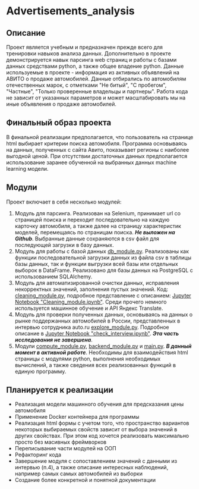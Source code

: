# Advertisements_analysis
## Описание
Проект является учебным и предназначен прежде всего для тренировки навыков анализа данных. Дополнительно в проекте демонстрируется навык парсинга web страниц и работы с базами данных средствами python, а также общее владение python.
Данные используемые в проекте - информация из активных объявлений на АВИТО о продаже автомобилей. Данные отбирались по автомобилям отечественных марок, с отметками "Не битый", "С пробегом", "Частные", "Только проверенные владельцы и партнеры". Работа кода не зависит от указанных параметров и может масштабировать мы на иные объявления о продаже автомобилей.

## Финальный образ проекта
В финальной реализации предполагается, что пользователь на странице html выбирает критерии поиска автомобиля. Программа основываясь на данных, полученных с сайта Авито, показывает регионы с наиболее выгодной ценой. При отсутствии достаточных данных предполагается использование заранее обученной на выбранных данных machine learning модели. 

## Модули
Проект включает в себя несколько модулей:
1. Модуль для парсинга. Реализован на Selenium, принимает url со страницей поиска и переходит последовательно на каждую карточку автомобиля, а также далее на страницу характеристик моделей, перемещаясь по страницам поиска. ___Не выложен на Github___. Выбранные данные сохраняются в csv файл для последующей загрузки в базу данных.
2. Модуль для работы с базой данных [db_module.py](https://github.com/al-bratkov/advertisements_analysis/blob/master/db_module.py). Реализованы как функции последовательной загрузки данных из файла csv в таблицы базы данных, так и функции выгрузки всей базы или отдельных выборок в DataFrame. Реализовано для базы данных на PostgreSQL с использованием SQLAlchemy.
3. Модуль для автоматизированной очистки данных, исправления некорректных значений, заполнения пустых значений. Код: [cleaning_module.py](https://github.com/al-bratkov/advertisements_analysis/blob/master/cleaning_module.py), подробное представление с описанием: [Jupyter Notebook "Cleaning_module.ipynb"](https://github.com/al-bratkov/advertisements_analysis/blob/master/Cleaning_module.ipynb). Среди прочего немного используется машинное обучение и API Яндекс Translate.
4. Модуль для проверки полученных данных, основываясь на данных о рынке поддержанных автомобилей в России, представленных в интервью сотрудника auto.ru [explore_module.py](https://github.com/al-bratkov/advertisements_analysis/blob/master/explore_module.py). Подробное описание в [Jupyter Notebook "check_interview.ipynb"](https://github.com/al-bratkov/advertisements_analysis/blob/master/check_interview.ipynb). ___Эта часть исследования не завершена___.
5. Модули [compute_module.py](https://github.com/al-bratkov/advertisements_analysis/blob/master/compute_module.py), [backend_module.py](https://github.com/al-bratkov/advertisements_analysis/blob/master/backend_module.py) и [main.py](https://github.com/al-bratkov/advertisements_analysis/blob/master/main.py). ___В данный момент в активной работе___. Необходимы для взаимодействия html страницы с модулями python, выполнения необходимых вычислений, а также сведения всех реализованных функций в единую программу.

## Планируется к реализации
* Реализация модели машинного обучения для предсказания цены автомобиля
* Применение Docker контейнера для программы
* Реализация html формы с учетом того, что пространство вариантов некоторых выбираемых свойств зависит от выбора значений в других свойствах. При этом код хочется реализовать максимально просто без масивных фреймворков
* Переписывание части модулей на ООП
* Рефакторинг кода
* Завершение модуля с сопоставлением значений с данными из интервью (п.4), а также описание интересных наблюдений, например самых самых автомобилей из выборки
* Создание более конкретной и понятной документации
